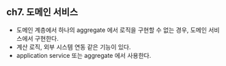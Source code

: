 ## ch7. 도메인 서비스
- 도메인 계층에서 하나의 aggregate 에서 로직을 구현할 수 없는 경우, 도메인 서비스에서 구현한다.
- 계산 로직, 외부 시스템 연동 같은 기능이 있다.
- application service 또는 aggregate 에서 사용한다.
